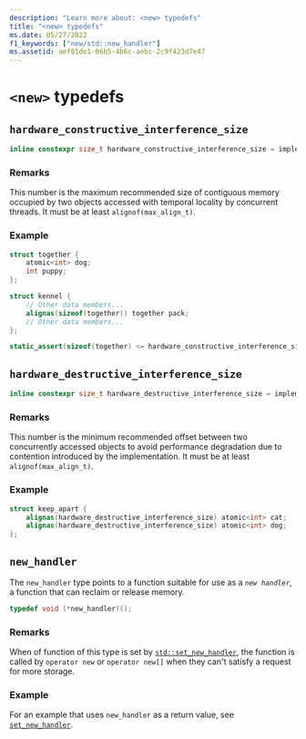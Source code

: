 ```yaml
---
description: "Learn more about: <new> typedefs"
title: "<new> typedefs"
ms.date: 05/27/2022
f1_keywords: ["new/std::new_handler"]
ms.assetid: aef01de1-06b5-4b6c-aebc-2c9f423d7e47
---
```

# `<new>` typedefs

## <a name="hardware_constructive_interference_size"></a> `hardware_constructive_interference_size`

```cpp
inline constexpr size_t hardware_constructive_interference_size = implementation-defined;
```

### Remarks

This number is the maximum recommended size of contiguous memory occupied by two objects accessed with temporal locality by concurrent threads. It must be at least `alignof(max_align_t)`.

### Example

```cpp
struct together {
    atomic<int> dog;
    int puppy;
};

struct kennel {
    // Other data members...
    alignas(sizeof(together)) together pack;
    // Other data members...
};

static_assert(sizeof(together) <= hardware_constructive_interference_size);
```

## <a name="hardware_destructive_interference_size"></a> `hardware_destructive_interference_size`

```cpp
inline constexpr size_t hardware_destructive_interference_size = implementation-defined;
```

### Remarks

This number is the minimum recommended offset between two concurrently accessed objects to avoid performance degradation due to contention introduced by the implementation. It must be at least `alignof(max_align_t)`.

### Example

```cpp
struct keep_apart {
    alignas(hardware_destructive_interference_size) atomic<int> cat;
    alignas(hardware_destructive_interference_size) atomic<int> dog;
};
```

## <a name="new_handler"></a> `new_handler`

The `new_handler` type points to a function suitable for use as a *`new handler`*, a function that can reclaim or release memory.

```cpp
typedef void (*new_handler)();
```

### Remarks

When of function of this type is set by [`std::set_new_handler`](../standard-library/new-functions.md#set_new_handler), the function is called by `operator new` or `operator new[]` when they can't satisfy a request for more storage.

### Example

For an example that uses `new_handler` as a return value, see [`set_new_handler`](../standard-library/new-functions.md#set_new_handler).
